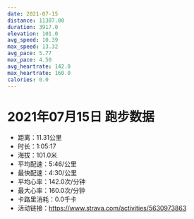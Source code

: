 ```yaml
---
date: 2021-07-15
distance: 11307.00
duration: 3917.0
elevation: 101.0
avg_speed: 10.39
max_speed: 13.32
avg_pace: 5.77
max_pace: 4.50
avg_heartrate: 142.0
max_heartrate: 160.0
calories: 0.0
---
```


# 2021年07月15日 跑步数据

- 距离：11.31公里
- 时长：1:05:17
- 海拔：101.0米
- 平均配速：5:46/公里
- 最快配速：4:30/公里
- 平均心率：142.0次/分钟
- 最大心率：160.0次/分钟
- 卡路里消耗：0.0千卡
- 活动链接：https://www.strava.com/activities/5630973863

